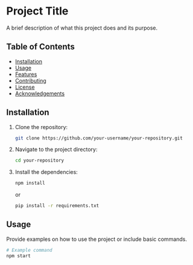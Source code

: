 # Project Title

A brief description of what this project does and its purpose.

## Table of Contents

- [Installation](#installation)
- [Usage](#usage)
- [Features](#features)
- [Contributing](#contributing)
- [License](#license)
- [Acknowledgements](#acknowledgements)

## Installation

1. Clone the repository:
    ```bash
    git clone https://github.com/your-username/your-repository.git
    ```
2. Navigate to the project directory:
    ```bash
    cd your-repository
    ```
3. Install the dependencies:
    ```bash
    npm install
    ```
    or
    ```bash
    pip install -r requirements.txt
    ```

## Usage

Provide examples on how to use the project or include basic commands.

```bash
# Example command
npm start
